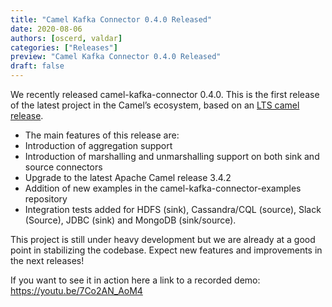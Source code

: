 ```yaml
---
title: "Camel Kafka Connector 0.4.0 Released"
date: 2020-08-06
authors: [oscerd, valdar]
categories: ["Releases"]
preview: "Camel Kafka Connector 0.4.0 Released"
draft: false
---
```


We recently released camel-kafka-connector 0.4.0. This is the first release of the latest project in the Camel’s ecosystem, based on an [LTS camel release](/blog/2020/03/LTS-Release-Schedule/). 

 * The main features of this release are:
 * Introduction of aggregation support
 * Introduction of marshalling and unmarshalling support on both sink and source connectors
 * Upgrade to the latest Apache Camel release 3.4.2
 * Addition of new examples in the camel-kafka-connector-examples repository
 * Integration tests added for HDFS (sink), Cassandra/CQL (source), Slack (Source), JDBC (sink) and MongoDB (sink/source).

This project is still under heavy development but we are already at a good point in stabilizing the codebase. Expect new features and improvements in the next releases!

If you want to see it in action here a link to a recorded demo: https://youtu.be/7Co2AN_AoM4


